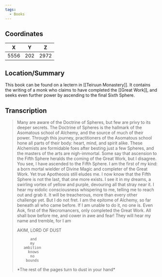 ```yaml
---
tags:
  - Books
---
```


## Coordinates
| **X** | **Y** | **Z** |
| :---: | :---: | :---: |
| 5556  |  202  | 2972  |

## Location/Summary
This book can be found on a lectern in [[Teiruun Monastery]]. It contains the writing of a monk who claims to have completed the [[Great Work]], and seeks even further power by ascending to the final Sixth Sphere.

## Transcription
> Many are aware of the Doctrine of Spheres, but few are privy to its deeper secrets. The Doctrine of Spheres is the hallmark of the Asomatous school of Alchemy, and the source of much of their power. Through this journey, practitioners of the Asomatous school hone all parts of their body: heart, mind, and spirit alike. These Alchemists are formidable foes after besting just a few Spheres, and the masters of the arts are nigh-immortal. Some say that ascension to the Fifth Sphere heralds the coming of the Great Work, but I disagree. You see, I have ascended to the Fifth Sphere. I am the first of my kind: a born mortal wielder of Divine Magic and completer of the Great Work. Yet true Apotheosis still eludes me. I now know that the Fifth Sphere is not the last, that one more exists. I see it in my dreams, a swirling vortex of yellow and purple, devouring all that stray near it. I hear my eidolic consciousness whispering to me, telling me to reach out and grab it. It will be treacherous, more than every other challenge yet. But I do not fret. I am the epitome of Alchemy, so far beneath all who came before. If I am unable to do it, no one is. Even Aok, first of the Necromancers, only completed the Great Work. All shall bow before me, and cower in awe and fear! They will hear my name and tremble, for I am
>
> AKIM, LORD OF DUST
>
>           and
>           my
>        ambition
>          knows
>           no
>         bounds
>
> \*The rest of the pages turn to dust in your hand*

